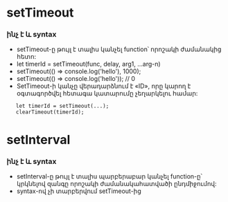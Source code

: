 # setTimeout

### ինչ է և syntax

- setTimeout-ը թույլ է տալիս կանչել function՝ որոշակի ժամանակից հետո:
- let timerId = setTimeout(func, delay, arg1, ...arg-n)
- setTimeout(() => console.log('hello'), 1000);
- setTimeout(() => console.log('hello')); // 0
- SetTimeout-ի կանչը վերադարձնում է «ID», որը կարող է օգտագործվել հետագա կատարումը չեղարկելու համար:

```
   let timerId = setTimeout(...);
   clearTimeout(timerId);
```

# setInterval

### ինչ է և syntax

- setInterval-ը թույլ է տալիս պարբերաբար կանչել function-ը՝ կրկնելով զանգը որոշակի ժամանակահատվածի ընդմիջումով:
- syntax-ով չի տարբերվում setTimeout-ից
